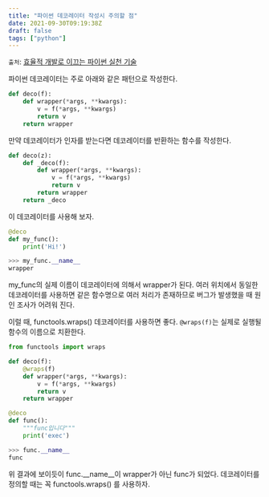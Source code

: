 ```yaml
---
title: "파이썬 데코레이터 작성시 주의할 점"
date: 2021-09-30T09:19:38Z
draft: false
tags: ["python"]
---
```


`출처`: [효율적 개발로 이끄는 파이썬 실천 기술](http://www.yes24.com/Product/Goods/99123748)

파이썬 데코레이터는 주로 아래와 같은 패턴으로 작성한다.

```python
def deco(f):
    def wrapper(*args, **kwargs):
        v = f(*args, **kwargs)
        return v
    return wrapper
```

만약 데코레이터가 인자를 받는다면 데코레이터를 반환하는 함수를 작성한다.

```python
def deco(z):
    def _deco(f):
        def wrapper(*args, **kwargs):
            v = f(*args, **kwargs)
            return v
        return wrapper
    return _deco
```

이 데코레이터를 사용해 보자.

```python
@deco
def my_func():
    print('Hi!')

>>> my_func.__name__
wrapper
```

my_func의 실제 이름이 데코레이터에 의해서 wrapper가 된다. 여러 위치에서 동일한 데코레이터를 사용하면 같은 함수명으로 여러 처리가 존재하므로 버그가 발생했을 때 원인 조사가 어려워 진다. 

이럴 때, functools.wraps() 데코레이터를 사용하면 좋다. `@wraps(f)`는 실제로 실행될 함수의 이름으로 치환한다.

```python
from functools import wraps

def deco(f):
    @wraps(f)
    def wrapper(*args, **kwargs):
        v = f(*args, **kwargs)
        return v
    return wrapper

@deco
def func():
    """func입니다"""
    print('exec')

>>> func.__name__
func
```

위 결과에 보이듯이 func.__name__이 wrapper가 아닌 func가 되었다. 데코레이터를 정의할 때는 꼭 functools.wraps() 를 사용하자.